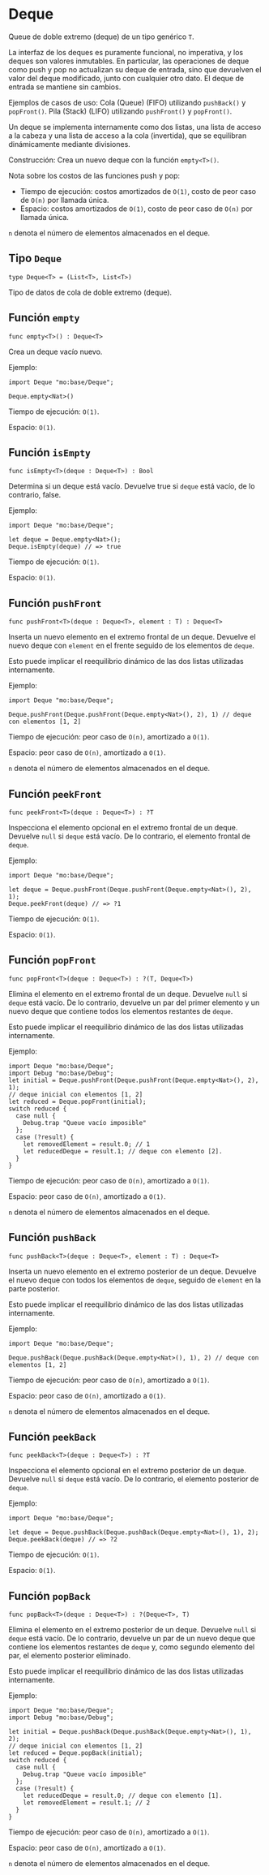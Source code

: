 # Deque

Queue de doble extremo (deque) de un tipo genérico `T`.

La interfaz de los deques es puramente funcional, no imperativa, y los deques
son valores inmutables. En particular, las operaciones de deque como push y pop
no actualizan su deque de entrada, sino que devuelven el valor del deque
modificado, junto con cualquier otro dato. El deque de entrada se mantiene sin
cambios.

Ejemplos de casos de uso: Cola (Queue) (FIFO) utilizando `pushBack()` y
`popFront()`. Pila (Stack) (LIFO) utilizando `pushFront()` y `popFront()`.

Un deque se implementa internamente como dos listas, una lista de acceso a la
cabeza y una lista de acceso a la cola (invertida), que se equilibran
dinámicamente mediante divisiones.

Construcción: Crea un nuevo deque con la función `empty<T>()`.

Nota sobre los costos de las funciones push y pop:

- Tiempo de ejecución: costos amortizados de `O(1)`, costo de peor caso de
  `O(n)` por llamada única.
- Espacio: costos amortizados de `O(1)`, costo de peor caso de `O(n)` por
  llamada única.

`n` denota el número de elementos almacenados en el deque.

## Tipo `Deque`

```motoko no-repl
type Deque<T> = (List<T>, List<T>)
```

Tipo de datos de cola de doble extremo (deque).

## Función `empty`

```motoko no-repl
func empty<T>() : Deque<T>
```

Crea un deque vacío nuevo.

Ejemplo:

```motoko
import Deque "mo:base/Deque";

Deque.empty<Nat>()
```

Tiempo de ejecución: `O(1)`.

Espacio: `O(1)`.

## Función `isEmpty`

```motoko no-repl
func isEmpty<T>(deque : Deque<T>) : Bool
```

Determina si un deque está vacío. Devuelve true si `deque` está vacío, de lo
contrario, false.

Ejemplo:

```motoko
import Deque "mo:base/Deque";

let deque = Deque.empty<Nat>();
Deque.isEmpty(deque) // => true
```

Tiempo de ejecución: `O(1)`.

Espacio: `O(1)`.

## Función `pushFront`

```motoko no-repl
func pushFront<T>(deque : Deque<T>, element : T) : Deque<T>
```

Inserta un nuevo elemento en el extremo frontal de un deque. Devuelve el nuevo
deque con `element` en el frente seguido de los elementos de `deque`.

Esto puede implicar el reequilibrio dinámico de las dos listas utilizadas
internamente.

Ejemplo:

```motoko
import Deque "mo:base/Deque";

Deque.pushFront(Deque.pushFront(Deque.empty<Nat>(), 2), 1) // deque con elementos [1, 2]
```

Tiempo de ejecución: peor caso de `O(n)`, amortizado a `O(1)`.

Espacio: peor caso de `O(n)`, amortizado a `O(1)`.

`n` denota el número de elementos almacenados en el deque.

## Función `peekFront`

```motoko no-repl
func peekFront<T>(deque : Deque<T>) : ?T
```

Inspecciona el elemento opcional en el extremo frontal de un deque. Devuelve
`null` si `deque` está vacío. De lo contrario, el elemento frontal de `deque`.

Ejemplo:

```motoko
import Deque "mo:base/Deque";

let deque = Deque.pushFront(Deque.pushFront(Deque.empty<Nat>(), 2), 1);
Deque.peekFront(deque) // => ?1
```

Tiempo de ejecución: `O(1)`.

Espacio: `O(1)`.

## Función `popFront`

```motoko no-repl
func popFront<T>(deque : Deque<T>) : ?(T, Deque<T>)
```

Elimina el elemento en el extremo frontal de un deque. Devuelve `null` si
`deque` está vacío. De lo contrario, devuelve un par del primer elemento y un
nuevo deque que contiene todos los elementos restantes de `deque`.

Esto puede implicar el reequilibrio dinámico de las dos listas utilizadas
internamente.

Ejemplo:

```motoko
import Deque "mo:base/Deque";
import Debug "mo:base/Debug";
let initial = Deque.pushFront(Deque.pushFront(Deque.empty<Nat>(), 2), 1);
// deque inicial con elementos [1, 2]
let reduced = Deque.popFront(initial);
switch reduced {
  case null {
    Debug.trap "Queue vacío imposible"
  };
  case (?result) {
    let removedElement = result.0; // 1
    let reducedDeque = result.1; // deque con elemento [2].
  }
}
```

Tiempo de ejecución: peor caso de `O(n)`, amortizado a `O(1)`.

Espacio: peor caso de `O(n)`, amortizado a `O(1)`.

`n` denota el número de elementos almacenados en el deque.

## Función `pushBack`

```motoko no-repl
func pushBack<T>(deque : Deque<T>, element : T) : Deque<T>
```

Inserta un nuevo elemento en el extremo posterior de un deque. Devuelve el nuevo
deque con todos los elementos de `deque`, seguido de `element` en la parte
posterior.

Esto puede implicar el reequilibrio dinámico de las dos listas utilizadas
internamente.

Ejemplo:

```motoko
import Deque "mo:base/Deque";

Deque.pushBack(Deque.pushBack(Deque.empty<Nat>(), 1), 2) // deque con elementos [1, 2]
```

Tiempo de ejecución: peor caso de `O(n)`, amortizado a `O(1)`.

Espacio: peor caso de `O(n)`, amortizado a `O(1)`.

`n` denota el número de elementos almacenados en el deque.

## Función `peekBack`

```motoko no-repl
func peekBack<T>(deque : Deque<T>) : ?T
```

Inspecciona el elemento opcional en el extremo posterior de un deque. Devuelve
`null` si `deque` está vacío. De lo contrario, el elemento posterior de `deque`.

Ejemplo:

```motoko
import Deque "mo:base/Deque";

let deque = Deque.pushBack(Deque.pushBack(Deque.empty<Nat>(), 1), 2);
Deque.peekBack(deque) // => ?2
```

Tiempo de ejecución: `O(1)`.

Espacio: `O(1)`.

## Función `popBack`

```motoko no-repl
func popBack<T>(deque : Deque<T>) : ?(Deque<T>, T)
```

Elimina el elemento en el extremo posterior de un deque. Devuelve `null` si
`deque` está vacío. De lo contrario, devuelve un par de un nuevo deque que
contiene los elementos restantes de `deque` y, como segundo elemento del par, el
elemento posterior eliminado.

Esto puede implicar el reequilibrio dinámico de las dos listas utilizadas
internamente.

Ejemplo:

```motoko
import Deque "mo:base/Deque";
import Debug "mo:base/Debug";

let initial = Deque.pushBack(Deque.pushBack(Deque.empty<Nat>(), 1), 2);
// deque inicial con elementos [1, 2]
let reduced = Deque.popBack(initial);
switch reduced {
  case null {
    Debug.trap "Queue vacío imposible"
  };
  case (?result) {
    let reducedDeque = result.0; // deque con elemento [1].
    let removedElement = result.1; // 2
  }
}
```

Tiempo de ejecución: peor caso de `O(n)`, amortizado a `O(1)`.

Espacio: peor caso de `O(n)`, amortizado a `O(1)`.

`n` denota el número de elementos almacenados en el deque.
